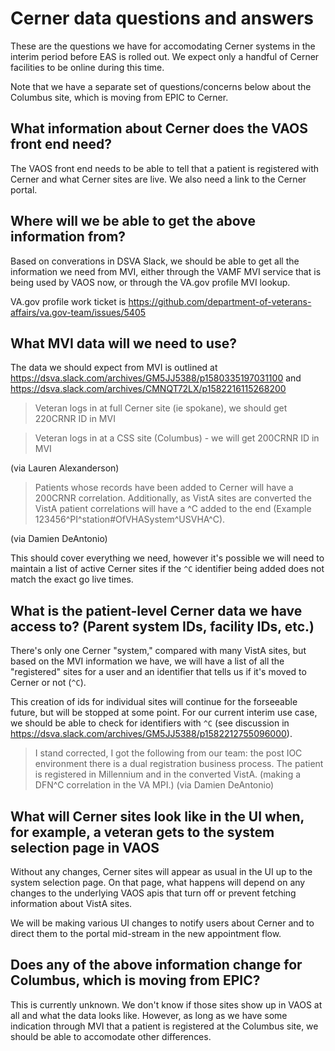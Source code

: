 # Cerner data questions and answers

These are the questions we have for accomodating Cerner systems in the interim period before EAS is rolled out. We expect only a handful of Cerner facilities to be online during this time.

Note that we have a separate set of questions/concerns below about the Columbus site, which is moving from EPIC to Cerner.

## What information about Cerner does the VAOS front end need?

The VAOS front end needs to be able to tell that a patient is registered with Cerner and what Cerner sites are live. We also need a link to the Cerner portal.

## Where will we be able to get the above information from?

Based on converations in DSVA Slack, we should be able to get all the information we need from MVI, either through the VAMF MVI service that is being used by VAOS now, or through the VA.gov profile MVI lookup.

VA.gov profile work ticket is https://github.com/department-of-veterans-affairs/va.gov-team/issues/5405

## What MVI data will we need to use?

The data we should expect from MVI is outlined at https://dsva.slack.com/archives/GM5JJ5388/p1580335197031100 and https://dsva.slack.com/archives/CMNQT72LX/p1582216115268200

> Veteran logs in at full Cerner site (ie spokane), we should get 220CRNR ID in MVI

> Veteran logs in at a CSS site (Columbus)  - we will get 200CRNR  ID in MVI

(via Lauren Alexanderson)

> Patients whose records have been added to Cerner will have a 200CRNR correlation. Additionally, as VistA sites are converted the VistA patient correlations will have a ^C added to the end (Example 123456^PI^station#OfVHASystem^USVHA^C).

(via Damien DeAntonio)

This should cover everything we need, however it's possible we will need to maintain a list of active Cerner sites if the `^C` identifier being added does not match the exact go live times.

## What is the patient-level Cerner data we have access to? (Parent system IDs, facility IDs, etc.)

There's only one Cerner "system," compared with many VistA sites, but based on the MVI information we have, we will have a list of all the "registered" sites for a user and an identifier that tells us if it's moved to Cerner or not (`^C`).

This creation of ids for individual sites will continue for the forseeable future, but will be stopped at some point. For our current interim use case, we should be able to check for identifiers with `^C` (see discussion in https://dsva.slack.com/archives/GM5JJ5388/p1582212755096000).

> I stand corrected, I got the following from our team: the post IOC environment there is a dual registration business process. The patient is registered in Millennium and in the converted VistA. (making a DFN^C correlation in the VA MPI.)
(via Damien DeAntonio)

## What will Cerner sites look like in the UI when, for example, a veteran gets to the system selection page in VAOS

Without any changes, Cerner sites will appear as usual in the UI up to the system selection page. On that page, what happens will depend on any changes to the underlying VAOS apis that turn off or prevent fetching information about VistA sites.

We will be making various UI changes to notify users about Cerner and to direct them to the portal mid-stream in the new appointment flow.

## Does any of the above information change for Columbus, which is moving from EPIC?

This is currently unknown. We don't know if those sites show up in VAOS at all and what the data looks like. However, as long as we have some indication through MVI that a patient is registered at the Columbus site, we should be able to accomodate other differences.
